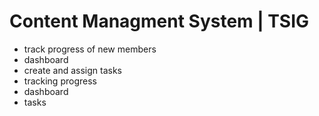 # Content Managment System | TSIG

- track progress of new members
- dashboard
- create and assign tasks
- tracking progress
- dashboard
- tasks
